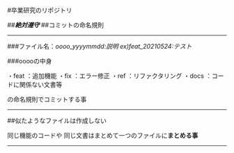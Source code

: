 #卒業研究のリポジトリ

##***絶対遵守***
##コミットの命名規則
*********************************************
###ファイル名：*oooo_yyyymmdd:説明*
*ex)feat_20210524:テスト*

###ooooの中身

・feat ：追加機能
・fix  ：エラー修正
・ref  ：リファクタリング
・docs ：コードに関係ない文書等

の命名規則でコミットする事
**********************************************

##似たようなファイルは作成しない

同じ機能のコードや
同じ文書はまとめて一つのファイルに**まとめる事**
********************************************
